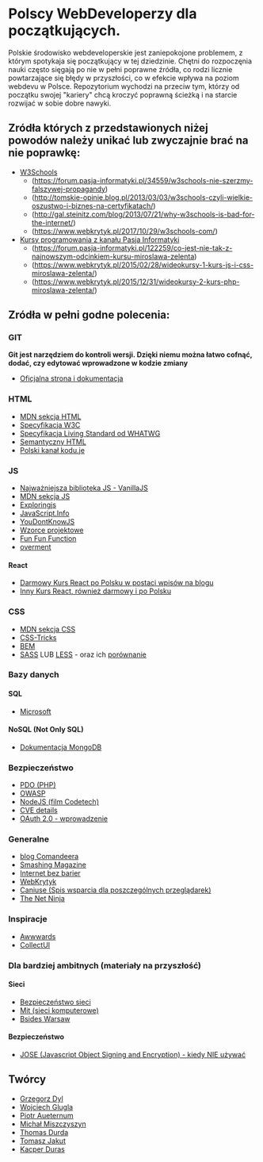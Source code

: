 # Polscy WebDeveloperzy dla początkujących.

Polskie środowisko webdeveloperskie jest zaniepokojone problemem, z którym spotykaja się początkujący w tej dziedzinie.
Chętni do rozpoczęnia nauki często sięgają po nie w pełni poprawne źródła, co rodzi licznie powtarzające się błędy w przyszłości, co w efekcie wpływa na poziom webdevu w Polsce. Repozytorium wychodzi na przeciw tym, którzy od początku swojej "kariery" chcą kroczyć poprawną ścieżką i na starcie rozwijać w sobie dobre nawyki.

## Zródła których z przedstawionych niżej powodów należy unikać lub zwyczajnie brać na nie poprawkę:

* [W3Schools](https://www.w3schools.com/)
  * (https://forum.pasja-informatyki.pl/34559/w3schools-nie-szerzmy-falszywej-propagandy)
  * (http://tomskie-opinie.blog.pl/2013/03/03/w3schools-czyli-wielkie-oszustwo-i-biznes-na-certyfikatach/)
  * (http://gal.steinitz.com/blog/2013/07/21/why-w3schools-is-bad-for-the-internet/)
  * (https://www.webkrytyk.pl/2017/10/29/w3schools-com/)
* [Kursy programowania z kanału Pasja Informatyki](https://www.youtube.com/user/MiroslawZelent)
  * (https://forum.pasja-informatyki.pl/122259/co-jest-nie-tak-z-najnowszym-odcinkiem-kursu-miroslawa-zelenta)
  * (https://www.webkrytyk.pl/2015/02/28/wideokursy-1-kurs-js-i-css-miroslawa-zelenta/)
  * (https://www.webkrytyk.pl/2015/12/31/wideokursy-2-kurs-php-miroslawa-zelenta/)

## Zródła w pełni godne polecenia:

### GIT

**Git jest narzędziem do kontroli wersji. Dzięki niemu można łatwo cofnąć, dodać, czy edytować wprowadzone w kodzie zmiany**

* [Oficjalna strona i dokumentacja](https://git-scm.com/)

### HTML

* [MDN sekcja HTML](https://developer.mozilla.org/en-US/docs/Learn/HTML)
* [Specyfikacja W3C](https://w3c.github.io/html/introduction.html#introduction)
* [Specyfikacja Living Standard od WHATWG](https://html.spec.whatwg.org/multipage/)
* [Semantyczny HTML](http://tutorials.comandeer.pl/html5-blog.html)
* [Polski kanał kodu.je](https://www.youtube.com/playlist?list=PL5nf3UIj1JtUwEgjEPo9LurVKKX5bH1IP)

### JS

* [Najważniejsza biblioteka JS - VanillaJS](http://vanilla-js.com/)
* [MDN sekcja JS](https://developer.mozilla.org/en-US/docs/Web/JavaScript)
* [Exploringjs](http://exploringjs.com/)
* [JavaScript.Info](https://javascript.info/)
* [YouDontKnowJS](https://github.com/getify/You-Dont-Know-JS/blob/master/README.md)
* [Wzorce projektowe](https://addyosmani.com/resources/essentialjsdesignpatterns/book/)
* [Fun Fun Function](https://www.youtube.com/channel/UCO1cgjhGzsSYb1rsB4bFe4Q)
* [overment](https://www.youtube.com/channel/UC_MIaHmSkt9JHNZfQ_gUmrg/featured)

#### React

* [Darmowy Kurs React po Polsku w postaci wpisów na blogu](https://typeofweb.com/kurs/react-js/)
* [Inny Kurs React, również darmowy i po Polsku](http://szczecinski.eu)

### CSS

* [MDN sekcja CSS](https://developer.mozilla.org/en-US/docs/Web/CSS)
* [CSS-Tricks](https://css-tricks.com/)
* [BEM](http://getbem.com/)
* [SASS](http://sass-lang.com/) LUB [LESS](http://lesscss.org/) - oraz ich [porównanie](https://css-tricks.com/sass-vs-less/)

### Bazy danych

#### SQL

* [Microsoft](https://docs.microsoft.com/en-us/sql/)

#### NoSQL (Not Only SQL)

* [Dokumentacja MongoDB](https://docs.mongodb.com/)

### Bezpieczeństwo

* [PDO (PHP)](https://phpdelusions.net/pdo)
* [OWASP](https://www.owasp.org/index.php/Main_Page)
* [NodeJS (film Codetech)](https://www.youtube.com/watch?v=0dgmeTy7X3I)
* [CVE details](https://www.cvedetails.com/)
* [OAuth 2.0 - wprowadzenie](https://sekurak.pl/oauth-2-0-jak-dziala-jak-testowac-problemy-bezpieczenstwa/)

### Generalne

* [blog Comandeera](https://blog.comandeer.pl)
* [Smashing Magazine](https://www.smashingmagazine.com/)
* [Internet bez barier](http://internet-bez-barier.com/)
* [WebKrytyk](https://www.webkrytyk.pl/)
* [Caniuse (Spis wsparcia dla poszczególnych przeglądarek)](https://caniuse.com/)
* [The Net Ninja](https://www.youtube.com/channel/UCW5YeuERMmlnqo4oq8vwUpg)

### Inspiracje

* [Awwwards](https://www.awwwards.com/)
* [CollectUI](http://collectui.com/)

### Dla bardziej ambitnych (materiały na przyszłość)

#### Sieci

* [Bezpieczeństwo sieci](https://www.youtube.com/watch?v=BZTWXl9QNK8)
* [Mit (sieci komputerowe)](https://www.youtube.com/watch?v=QOtA76ga_fY)
* [Bsides Warsaw](https://www.youtube.com/channel/UCexBIw_UJOz-H1PD9I9zkGw/videos)

#### Bezpieczeństwo

* [JOSE (Javascript Object Signing and Encryption) - kiedy NIE używać](https://paragonie.com/blog/2017/03/jwt-json-web-tokens-is-bad-standard-that-everyone-should-avoid)

## Twórcy

* [Grzegorz Dyl](https://github.com/Rekseto)
* [Wojciech Glugla](https://github.com/Googiell)
* [Piotr Aueternum](https://github.com/Piotr-Aueternum)
* [Michał Miszczyszyn](https://github.com/mmiszy)
* [Thomas Durda](https://github.com/Dzordzu)
* [Tomasz Jakut](https://github.com/Comandeer)
* [Kacper Duras](https://github.com/kacperduras)
